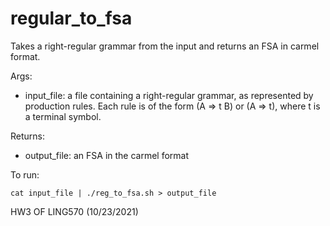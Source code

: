 # regular_to_fsa

Takes a right-regular grammar from the input and returns an FSA in carmel format.

Args: 
* input_file: a file containing a right-regular grammar, as represented by production rules. Each rule is of the form (A => t B) or (A => t), where t is a terminal symbol. 

Returns: 
* output_file: an FSA in the carmel format 

To run: 
```
cat input_file | ./reg_to_fsa.sh > output_file
```

HW3 OF LING570 (10/23/2021)